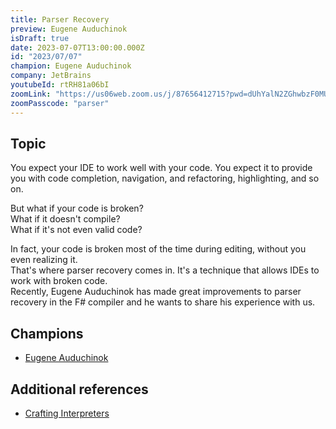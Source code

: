 ```yaml
---
title: Parser Recovery
preview: Eugene Auduchinok
isDraft: true
date: 2023-07-07T13:00:00.000Z
id: "2023/07/07"
champion: Eugene Auduchinok
company: JetBrains
youtubeId: rtRH81a06bI
zoomLink: "https://us06web.zoom.us/j/87656412715?pwd=dUhYalN2ZGhwbzF0MUh2V1JqaHhWZz09"
zoomPasscode: "parser"
---
```


## Topic

You expect your IDE to work well with your code. You expect it to provide you with code completion, navigation, and refactoring, highlighting, and so on.

But what if your code is broken?  
What if it doesn't compile?  
What if it's not even valid code?

In fact, your code is broken most of the time during editing, without you even realizing it.  
That's where parser recovery comes in. It's a technique that allows IDEs to work with broken code.  
Recently, Eugene Auduchinok has made great improvements to parser recovery in the F# compiler and he wants to share his experience with us.

## Champions

- [Eugene Auduchinok](https://twitter.com/auduchinok)

## Additional references

- [Crafting Interpreters](https://craftinginterpreters.com/)
